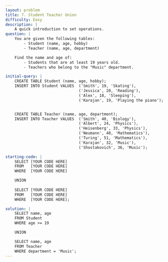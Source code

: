 ```yaml
---
layout: problem
title: 7. Student Teacher Union
difficulty: Easy
description: |
    A quick introduction to set operations.
question: |
    You are given the following tables:
        - Student (name, age, hobby)
        - Teacher (name, age, department)

    Find the name and age of:
        - Students that are at least 19 years old.
        - Teachers who belong to the "Music" department.

initial-query: | 
    CREATE TABLE Student (name, age, hobby);
    INSERT INTO Student VALUES  ('Smith', 19, 'Skating'), 
                                ('Jessica', 20, 'Reading'), 
                                ('Alex', 18, 'Sleeping'), 
                                ('Karajan', 19, 'Playing the piano');


    CREATE TABLE Teacher (name, age, department);
    INSERT INTO Teacher VALUES  ('Smith', 40, 'Biology'), 
                                ('Albert', 24, 'Physics'), 
                                ('Heisenberg', 33, 'Physics'), 
                                ('Neumann', 40, 'Mathematics'), 
                                ('Turing', 51, 'Mathematics'), 
                                ('Karajan', 32, 'Music'),
                                ('Shostakovich', 36, 'Music');

starting-code: |
    SELECT [YOUR CODE HERE]
    FROM   [YOUR CODE HERE]
    WHERE  [YOUR CODE HERE]

    UNION
    
    SELECT [YOUR CODE HERE]
    FROM   [YOUR CODE HERE]
    WHERE  [YOUR CODE HERE];

solution: | 
    SELECT name, age
    FROM Student
    WHERE age >= 19

    UNION

    SELECT name, age
    FROM Teacher
    WHERE department = 'Music';
---
```


